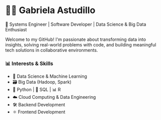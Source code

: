 # 👩‍💻 Gabriela Astudillo

🚀 Systems Engineer | Software Developer | Data Science & Big Data Enthusiast

Welcome to my GitHub! I'm passionate about transforming data into insights, solving real-world problems with code, and building meaningful tech solutions in collaborative environments.

### 📊 Interests & Skills
- 🧠 Data Science & Machine Learning  
- 🗃️ Big Data (Hadoop, Spark)  
- 🐍 Python | 🧮 SQL | 📊 R  
- ☁️ Cloud Computing & Data Engineering  
- 🛠️ Backend Development
- ⚛️ Frontend Development  
